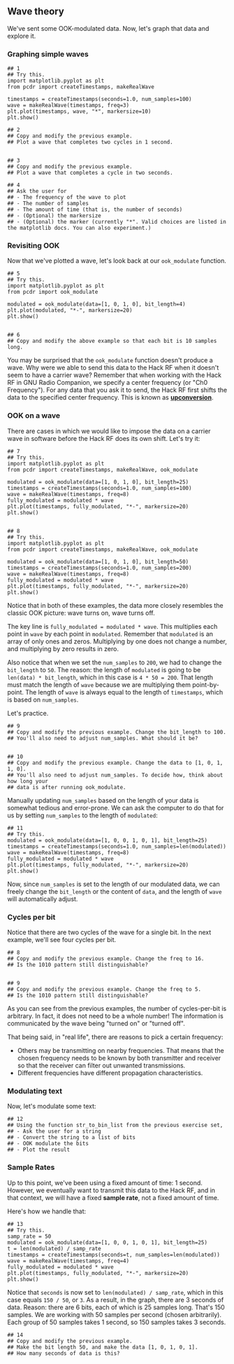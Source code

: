 ## Wave theory

We've sent some OOK-modulated data. Now, let's graph that data and explore it.

### Graphing simple waves

```python3
## 1
## Try this.
import matplotlib.pyplot as plt
from pcdr import createTimestamps, makeRealWave

timestamps = createTimestamps(seconds=1.0, num_samples=100)
wave = makeRealWave(timestamps, freq=3)
plt.plot(timestamps, wave, "*", markersize=10)
plt.show()

## 2
## Copy and modify the previous example.
## Plot a wave that completes two cycles in 1 second.


## 3
## Copy and modify the previous example.
## Plot a wave that completes a cycle in two seconds.

## 4
## Ask the user for
## - The frequency of the wave to plot
## - The number of samples
## - The amount of time (that is, the number of seconds)
## - (Optional) the markersize
## - (Optional) the marker (currently "*". Valid choices are listed in the matplotlib docs. You can also experiment.)
```

### Revisiting OOK

Now that we've plotted a wave, let's look back at our `ook_modulate` function.

```python3
## 5
## Try this.
import matplotlib.pyplot as plt
from pcdr import ook_modulate

modulated = ook_modulate(data=[1, 0, 1, 0], bit_length=4)
plt.plot(modulated, "*-", markersize=20)
plt.show()


## 6
## Copy and modify the above example so that each bit is 10 samples long.
```

You may be surprised that the `ook_modulate` function doesn't produce a wave. Why were we able to send this data to the Hack RF when it doesn't seem to have a carrier wave? Remember that when working with the Hack RF in GNU Radio Companion, we specify a center frequency (or "Ch0 Frequency"). For any data that you ask it to send, the Hack RF first shifts the data to the specified center frequency. This is known as [**upconversion**](https://github.com/python-can-define-radio/sdr-course/blob/main/classroom_activities/Ch05_Concepts/010_UC_DC.md).

### OOK on a wave

There are cases in which we would like to impose the data on a carrier wave in software before the Hack RF does its own shift. Let's try it:

```python3
## 7
## Try this.
import matplotlib.pyplot as plt
from pcdr import createTimestamps, makeRealWave, ook_modulate

modulated = ook_modulate(data=[1, 0, 1, 0], bit_length=25)
timestamps = createTimestamps(seconds=1.0, num_samples=100)
wave = makeRealWave(timestamps, freq=8)
fully_modulated = modulated * wave
plt.plot(timestamps, fully_modulated, "*-", markersize=20)
plt.show()


## 8
## Try this.
import matplotlib.pyplot as plt
from pcdr import createTimestamps, makeRealWave, ook_modulate

modulated = ook_modulate(data=[1, 0, 1, 0], bit_length=50)
timestamps = createTimestamps(seconds=1.0, num_samples=200)
wave = makeRealWave(timestamps, freq=8)
fully_modulated = modulated * wave
plt.plot(timestamps, fully_modulated, "*-", markersize=20)
plt.show()
```

Notice that in both of these examples, the data more closely resembles the classic OOK picture: wave turns on, wave turns off.

The key line is `fully_modulated = modulated * wave`. This multiplies each point in `wave` by each point in `modulated`. Remember that `modulated` is an array of only ones and zeros. Multiplying by one does not change a number, and multiplying by zero results in zero.

Also notice that when we set the `num_samples` to `200`, we had to change the `bit_length` to `50`. The reason: the length of `modulated` is going to be `len(data) * bit_length`, which in this case is `4 * 50 = 200`. That length must match the length of `wave` because we are multiplying them point-by-point. The length of `wave` is always equal to the length of `timestamps`, which is based on `num_samples`.

Let's practice.

```python3
## 9
## Copy and modify the previous example. Change the bit_length to 100.
## You'll also need to adjust num_samples. What should it be?


## 10
## Copy and modify the previous example. Change the data to [1, 0, 1, 1, 0].
## You'll also need to adjust num_samples. To decide how, think about how long your
## data is after running ook_modulate.
```

Manually updating `num_samples` based on the length of your data is somewhat tedious and error-prone. We can ask the computer to do that for us by setting `num_samples` to the length of `modulated`:

```python3
## 11
## Try this.
modulated = ook_modulate(data=[1, 0, 0, 1, 0, 1], bit_length=25)
timestamps = createTimestamps(seconds=1.0, num_samples=len(modulated))
wave = makeRealWave(timestamps, freq=8)
fully_modulated = modulated * wave
plt.plot(timestamps, fully_modulated, "*-", markersize=20)
plt.show()
```

Now, since `num_samples` is set to the length of our modulated data, we can freely change the `bit_length` or the content of `data`, and the length of `wave` will automatically adjust.

### Cycles per bit

Notice that there are two cycles of the wave for a single bit. In the next example, we'll see four cycles per bit.

```python3
## 8
## Copy and modify the previous example. Change the freq to 16.
## Is the 1010 pattern still distinguishable?


## 9
## Copy and modify the previous example. Change the freq to 5.
## Is the 1010 pattern still distinguishable?
```

As you can see from the previous examples, the number of cycles-per-bit is arbitrary. In fact, it does not need to be a whole number! The information is communicated by the wave being "turned on" or "turned off".

That being said, in "real life", there are reasons to pick a certain frequency:
- Others may be transmitting on nearby frequencies. That means that the chosen frequency needs to be known by both transmitter and receiver so that the receiver can filter out unwanted transmissions.
- Different frequencies have different propagation characteristics.

### Modulating text

Now, let's modulate some text:

```python3
## 12
## Using the function str_to_bin_list from the previous exercise set, 
## - Ask the user for a string
## - Convert the string to a list of bits
## - OOK modulate the bits
## - Plot the result 
```

### Sample Rates

Up to this point, we've been using a fixed amount of time: 1 second. However, we eventually want to transmit this data to the Hack RF, and in that context, we will have a fixed **sample rate**, not a fixed amount of time.

Here's how we handle that:

```python3
## 13
## Try this.
samp_rate = 50
modulated = ook_modulate(data=[1, 0, 0, 1, 0, 1], bit_length=25)
t = len(modulated) / samp_rate
timestamps = createTimestamps(seconds=t, num_samples=len(modulated))
wave = makeRealWave(timestamps, freq=4)
fully_modulated = modulated * wave
plt.plot(timestamps, fully_modulated, "*-", markersize=20)
plt.show()
```

Notice that `seconds` is now set to `len(modulated) / samp_rate`, which in this case equals `150 / 50`, or `3`. As a result, in the graph, there are 3 seconds of data. Reason: there are 6 bits, each of which is 25 samples long. That's 150 samples. We are working with 50 samples per second (chosen arbitrarily). Each group of 50 samples takes 1 second, so 150 samples takes 3 seconds.

```python3
## 14
## Copy and modify the previous example.
## Make the bit length 50, and make the data [1, 0, 1, 0, 1].
## How many seconds of data is this?
```
